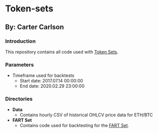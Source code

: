 # Token-sets
## By: Carter Carlson

### Introduction
This repository contains all code used with [Token Sets](https://tokensets.com).

### Parameters
* Timeframe used for backtests
  * Start date: 2017.07.14 00:00:00
  * End date: 2020.02.29 23:00:00


### Directories
* __Data__
  * Contains hourly CSV of historical OHLCV price data for ETH/BTC
* __FART Set__
  * Contains code used for backtesting for the [FART Set](https://set-beta.tokensets.com/set/fart).
